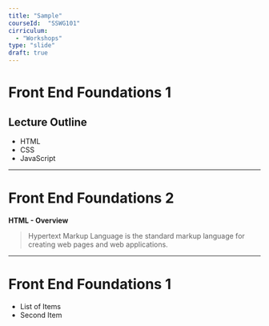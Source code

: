 ```yaml
---
title: "Sample"
courseId:  "SSWG101"
cirriculum:  
  - "Workshops"
type: "slide"
draft: true
---
```


# Front End Foundations 1

## Lecture Outline

* HTML
* CSS
* JavaScript

---

# Front End Foundations 2

**HTML - Overview**

> Hypertext Markup Language is the standard markup language for creating web pages and web applications.

---

# Front End Foundations 1

* List of Items
* Second Item
